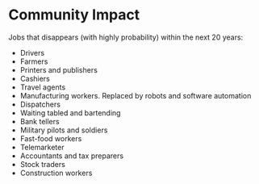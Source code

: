 # Community Impact


Jobs that disappears (with highly probability) within the next 20 years:
- Drivers
- Farmers
- Printers and publishers
- Cashiers
- Travel agents
- Manufacturing workers. Replaced by robots and software automation
- Dispatchers
- Waiting tabled and bartending
- Bank tellers
- Military pilots and soldiers
- Fast-food workers
- Telemarketer
- Accountants and tax preparers
- Stock traders
- Construction workers
